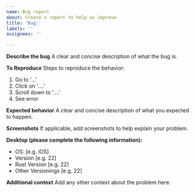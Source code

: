 ```yaml
---
name: Bug report
about: Create a report to help us improve
title: 'Bug:'
labels: ''
assignees: ''

---
```


**Describe the bug**
A clear and concise description of what the bug is.

**To Reproduce**
Steps to reproduce the behavior:
1. Go to '...'
2. Click on '....'
3. Scroll down to '....'
4. See error

**Expected behavior**
A clear and concise description of what you expected to happen.

**Screenshots**
If applicable, add screenshots to help explain your problem.

**Desktop (please complete the following information):**
 - OS: [e.g. iOS]
 - Version [e.g. 22]
 - Rust Version [e.g. 22]
 - Other Versionings [e.g. 22]

**Additional context**
Add any other context about the problem here.
